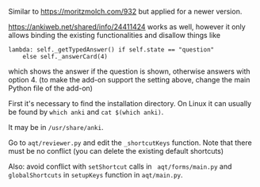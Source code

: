 Similar to https://moritzmolch.com/932 but applied for a newer version.

https://ankiweb.net/shared/info/24411424 works as well, however it only allows
binding the existing functionalities and disallow things like

    lambda: self._getTypedAnswer() if self.state == "question"
        else self._answerCard(4)

which shows the answer if the question is shown, otherwise answers
with option 4. (to make the add-on support the setting above, change the
main Python file of the add-on)

First it's necessary to find the installation directory. On Linux it can
usually be found by `which anki` and `cat $(which anki)`.

It may be in `/usr/share/anki`.

Go to `aqt/reviewer.py` and edit the `_shortcutKeys` function.
Note that there must be no conflict (you can delete
the existing default shortcuts)

Also: avoid conflict with `setShortcut` calls in ` aqt/forms/main.py`
and `globalShortcuts` in `setupKeys` function in `aqt/main.py`.